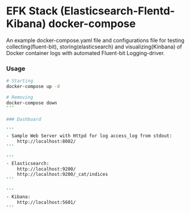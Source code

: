 EFK Stack (Elasticsearch-Flentd-Kibana) docker-compose
================================================
An example docker-compose.yaml file and configurations file for testing collecting(fluent-bit), storing(elasticsearch) and visualizing(Kinbana) of Docker container logs with automated Fluent-bit Logging-driver.  

### Usage

```bash
# Starting 
docker-compose up -d
```

````bash
# Removing
docker-compose down
```

### Dashboard  
 
```
- Sample Web Server with Httpd for log access_log from stdout:
    http://localhost:8082/  
```

```
- Elasticsearch: 
    http://localhost:9200/  
    http://localhost:9200/_cat/indices
```
 
```
- Kibana:
    http://localhost:5601/  
```


